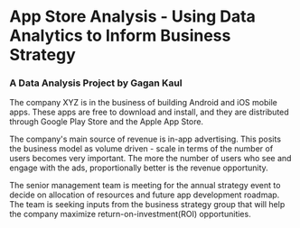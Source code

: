 # App Store Analysis - Using Data Analytics to Inform Business Strategy

### A Data Analysis Project by Gagan Kaul

The company XYZ is in the business of building Android and iOS mobile apps. These apps are free to download and install, and they are distributed through Google Play Store and the Apple App Store.

The company's main source of revenue is in-app advertising. This posits the business model as volume driven - scale in terms of the number of users becomes very important. The more the number of users who see and engage with the ads, proportionally better is the revenue opportunity.

The senior management team is meeting for the annual strategy event to decide on allocation of resources and future app development roadmap. The team is seeking inputs from the business strategy group that will help the company maximize return-on-investment(ROI) opportunities.
